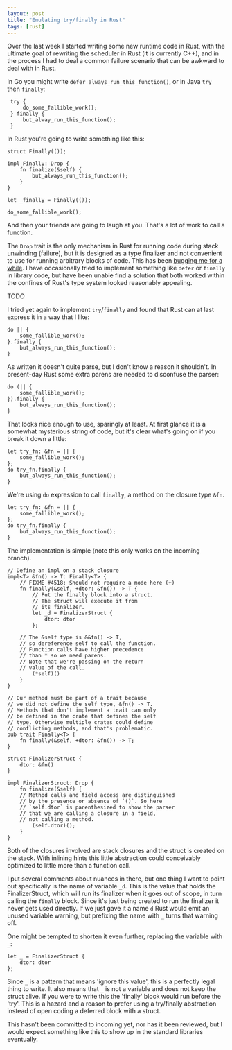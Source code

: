 ```yaml
---
layout: post
title: "Emulating try/finally in Rust"
tags: [rust]
---
```


Over the last week I started writing some new runtime code in Rust,
with the ultimate goal of rewriting the scheduler in Rust (it is currently C++),
and in the process I had to deal a common failure scenario
that can be awkward to deal with in Rust.

In Go you might write `defer always_run_this_function()`,
or in Java `try` then `finally`:

     try {
         do_some_fallible_work();
     } finally {
         but_alway_run_this_function();
     }

In Rust you're going to write something like this:

    struct Finally(());

    impl Finally: Drop {
        fn finalize(&self) {
            but_always_run_this_function();
        }    
    }

    let _finally = Finally(());

    do_some_fallible_work();

And then your friends are going to laugh at you.
That's a lot of work to call a function.

The `Drop` trait is the only mechanism in Rust for running code during stack unwinding (failure),
but it is designed as a type finalizer and not convenient to use for running arbitrary blocks of code.
This has been [bugging me for a while](https://github.com/mozilla/rust/issues/1523).
I have occasionally tried to implement something like `defer` or `finally` in library code,
but have been unable find a solution that both worked within the confines of Rust's type system looked reasonably appealing.

TODO

I tried yet again to implement `try`/`finally`
and found that Rust can at last express it in a way that I like:

    do || {
        some_fallible_work();
    }.finally {
        but_always_run_this_function();
    }

As written it doesn't quite parse, but I don't know a reason it shouldn't.
In present-day Rust some extra parens are needed to disconfuse the parser:

    do (|| {
        some_fallible_work();
    }).finally {
        but_always_run_this_function();
    }

That looks nice enough to use, sparingly at least.
At first glance it is a somewhat mysterious string of code,
but it's clear what's going on if you break it down a little:

    let try_fn: &fn = || {
        some_fallible_work();
    };
    do try_fn.finally {
        but_always_run_this_function();
    }

We're using `do` expression to call `finally`, a method on the closure type `&fn`.

    let try_fn: &fn = || {
        some_fallible_work();
    };
    do try_fn.finally {
        but_always_run_this_function();
    }

The implementation is simple (note this only works on the incoming branch).

    // Define an impl on a stack closure
    impl<T> &fn() -> T: Finally<T> {
        // FIXME #4518: Should not require a mode here (+)
        fn finally(&self, +dtor: &fn()) -> T {
            // Put the finally block into a struct.
            // The struct will execute it from
            // its finalizer.
            let _d = FinalizerStruct {
                dtor: dtor
            };

	    // The &self type is &&fn() -> T,
	    // so dereference self to call the function.
	    // Function calls have higher precedence
	    // than * so we need parens.
	    // Note that we're passing on the return
	    // value of the call.
            (*self)()
        }
    }

    // Our method must be part of a trait because
    // we did not define the self type, &fn() -> T.
    // Methods that don't implement a trait can only
    // be defined in the crate that defines the self
    // type. Otherwise multiple crates could define
    // conflicting methods, and that's problematic.
    pub trait Finally<T> {
        fn finally(&self, +dtor: &fn()) -> T;
    }

    struct FinalizerStruct {
        dtor: &fn()
    }

    impl FinalizerStruct: Drop {
        fn finalize(&self) {
	    // Method calls and field access are distinguished
	    // by the presence or absence of `()`. So here
	    // `self.dtor` is parenthesized to show the parser
	    // that we are calling a closure in a field,
	    // not calling a method.
            (self.dtor)();
        }
    }

Both of the closures involved are stack closures and the struct is
created on the stack. With inlining hints this little abstraction
could conceivably optimized to little more than a function call.

I put several comments about nuances in there,
but one thing I want to point out specifically is the name of variable `_d`.
This is the value that holds the FinalizerStruct,
which will run its finalizer when it goes out of scope,
in turn calling the `finally` block.
Since it's just being created to run the finalizer it never gets used directly.
If we just gave it a name  `d` Rust would emit an unused variable warning,
but prefixing the name with `_` turns that warning off.

One might be tempted to shorten it even further,
replacing the variable with `_`:

    let _ = FinalizerStruct {
        dtor: dtor
    };

Since `_` is a pattern that means 'ignore this value',
this is a perfectly legal thing to write.
It also means that `_` is not a variable and does not keep the struct alive.
If you were to write this the 'finally' block would run before the 'try'.
This is a hazard and a reason to prefer using a try/finally
abstraction instead of open coding a deferred block with a struct.

This hasn't been committed to incoming yet, nor has it been reviewed,
but I would expect something like this to show up in the standard libraries
eventually.